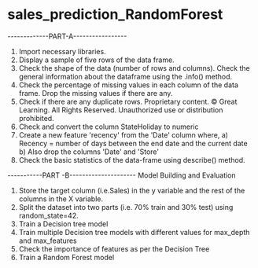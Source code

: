 # sales_prediction_RandomForest

-------------PART-A-----------------
1. Import necessary libraries.
2. Display a sample of five rows of the data frame.
3. Check the shape of the data (number of rows and columns). Check the general
information about the dataframe using the .info() method.
4. Check the percentage of missing values in each column of the data frame. Drop
the missing values if there are any.
5. Check if there are any duplicate rows.
Proprietary content. © Great Learning. All Rights Reserved. Unauthorized use or distribution prohibited.
6. Check and convert the column StateHoliday to numeric
7. Create a new feature 'recency' from the 'Date' column where,
a) Recency = number of days between the end date and the current date
b) Also drop the columns 'Date' and 'Store'
8. Check the basic statistics of the data-frame using describe() method.

-----------PART -B---------------------
Model Building and Evaluation
1. Store the target column (i.e.Sales) in the y variable and the rest of the columns in
the X variable.
2. Split the dataset into two parts (i.e. 70% train and 30% test) using
random_state=42.
3. Train a Decision tree model
4. Train multiple Decision tree models with different values for max_depth and
max_features
5. Check the importance of features as per the Decision Tree
6. Train a Random Forest model
